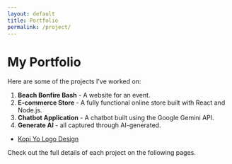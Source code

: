 ```yaml
---
layout: default
title: Portfolio
permalink: /project/
---
```


# My Portfolio

Here are some of the projects I've worked on:

1. **Beach Bonfire Bash** - A website for an event.
2. **E-commerce Store** - A fully functional online store built with React and Node.js.
3. **Chatbot Application** - A chatbot built using the Google Gemini API.
4. **Generate AI** - all captured through AI-generated.
- [Kopi Yo Logo Design](https://wildanagba45.github.io/AI-generated/)

Check out the full details of each project on the following pages.
